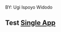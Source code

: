 BY: Ugi Ispoyo Widodo

<h2>Test <a href="https://test-kumparan-ugi.firebaseapp.com/" target="_blank">Single App</a></h2>